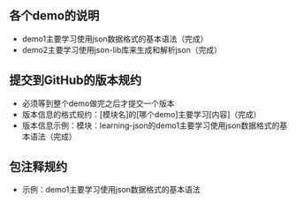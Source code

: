 ## 各个demo的说明
- demo1主要学习使用json数据格式的基本语法（完成）
- demo2主要学习使用json-lib库来生成和解析json（完成）



## 提交到GitHub的版本规约
- 必须等到整个demo做完之后才提交一个版本
- 版本信息的格式规约：[模块名]的[哪个demo]主要学习[内容]（完成）
- 版本信息示例：模块：learning-json的demo1主要学习使用json数据格式的基本语法（完成）



## 包注释规约
- 示例：demo1主要学习使用json数据格式的基本语法
